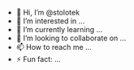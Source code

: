 - 👋 Hi, I’m @stolotek
- 👀 I’m interested in ...
- 🌱 I’m currently learning ...
- 💞️ I’m looking to collaborate on ...
- 📫 How to reach me ...
- ⚡ Fun fact: ...

<!---
stolotek/stolotek is a ✨ special ✨ repository because its `README.md` (this file) appears on your GitHub profile.
You can click the Preview link to take a look at your changes.
--->

